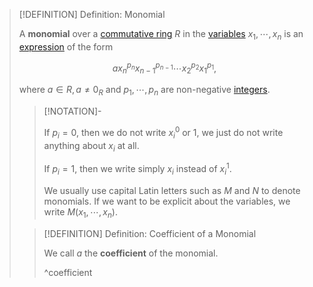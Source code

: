 >[!DEFINITION] Definition: Monomial
>
>A **monomial** over a [commutative ring](../../Commutative%20Ring.md) $R$ in the [variables](TODO) $x_1, \cdots, x_n$ is an [expression](../../../../../Logic/Formal%20Languages/Expression.md) of the form
>
>$$a x_n^{p_n} x_{n-1}^{p_{n-1}}\cdots x_2^{p_2}x_1^{p_1},$$
>
>where $a \in R, a \ne 0_R$ and $p_1, \cdots, p_n$ are non-negative [integers](TODO).
>
>>[!NOTATION]-
>>
>>If $p_i = 0$, then we do not write $x_i^0$ or $1$, we just do not write anything about $x_i$ at all.
>>
>>If $p_i = 1$, then we write simply $x_i$ instead of $x_i^1$. 
>>
>>We usually use capital Latin letters such as $M$ and $N$ to denote monomials. If we want to be explicit about the variables, we write $M(x_1, \cdots, x_n)$.
>>
>
>>[!DEFINITION] Definition: Coefficient of a Monomial
>>
>>We call $a$ the **coefficient** of the monomial.
>>
>>^coefficient
>
